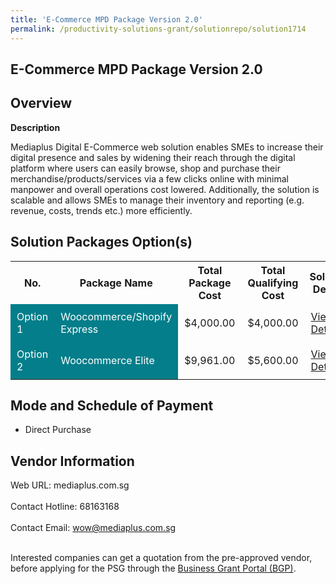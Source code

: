 ```yaml
---
title: 'E-Commerce MPD Package Version 2.0'
permalink: /productivity-solutions-grant/solutionrepo/solution1714
---
```


## E-Commerce MPD Package Version 2.0

## Overview

**Description**

Mediaplus Digital E-Commerce web solution enables SMEs to increase their digital presence and sales by widening their reach through the digital platform where users can easily browse, shop and purchase their merchandise/products/services via a few clicks online with minimal manpower and overall operations cost lowered. Additionally, the solution is scalable and allows SMEs to manage their inventory and reporting (e.g. revenue, costs, trends etc.) more efficiently.

## Solution Packages Option(s)

<table>
<tr>
<th><b>No.</b></th>
<th><b>Package Name</b></th>
<th><b>Total Package Cost</b></th>
<th><b>Total Qualifying Cost</b></th>
<th><b>Solution Details</b></th>
</tr>
<tr>
<td style='padding: 10px; background-color: #037E8A; color: #FFFFFF;'>Option 1</td>
<td style='padding: 10px; background-color: #037E8A; color: #FFFFFF;'>Woocommerce/Shopify Express</td>
<td style='padding: 10px;'>$4,000.00</td>
<td style='padding: 10px;'>$4,000.00</td>
<td style='padding: 10px;'><a href='/images/psg/MediaPlus_Digital_ECommerce_MPD_PKG_Ver2_0_Desensitised_Annex3_Part1.pdf' target='_blank'>View Details</a></td>
</tr>
<tr>
<td style='padding: 10px; background-color: #037E8A; color: #FFFFFF;'>Option 2</td>
<td style='padding: 10px; background-color: #037E8A; color: #FFFFFF;'> Woocommerce Elite</td>
<td style='padding: 10px;'>$9,961.00</td>
<td style='padding: 10px;'>$5,600.00</td>
<td style='padding: 10px;'><a href='/images/psg/MediaPlus_Digital_ECommerce_MPD_PKG_Ver2_0_Desensitised_Annex3_Part2.pdf' target='_blank'>View Details</a></td>
</tr>
</table>

## Mode and Schedule of Payment

 - Direct Purchase

## Vendor Information

 Web URL: mediaplus.com.sg <br><br>Contact Hotline: 68163168 <br><br>Contact Email: wow@mediaplus.com.sg <br><br>

Interested companies can get a quotation from the pre-approved vendor, before applying for the PSG through the <a href='https://www.businessgrants.gov.sg/' target='_blank' rel='noopener'>Business Grant Portal (BGP)</a>.

<script src="/jquery/resize-tables.js"></script>
